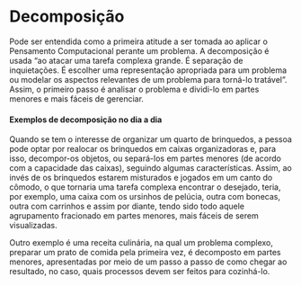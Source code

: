 # Decomposição

Pode ser entendida como a primeira atitude a ser tomada ao aplicar o Pensamento Computacional perante um problema.
A decomposição é usada “ao atacar uma tarefa complexa grande. É separação de inquietações. É escolher uma representação apropriada para um problema ou modelar os aspectos relevantes de um problema para torná-lo tratável”.
Assim, o primeiro passo é analisar o problema e dividi-lo em partes menores e mais fáceis de gerenciar.



#### Exemplos de decomposição no dia a dia

Quando se tem o interesse de organizar um quarto de brinquedos, a pessoa pode optar por realocar os brinquedos em caixas organizadoras e, para isso, decompor-os objetos, ou separá-los em partes menores (de acordo com a capacidade das caixas), seguindo algumas características. Assim, ao invés de os brinquedos estarem misturados e jogados em um canto do cômodo, o que tornaria uma tarefa complexa encontrar o desejado, teria, por exemplo, uma caixa com os ursinhos de pelúcia, outra com bonecas, outra com carrinhos e assim por diante, tendo sido todo aquele agrupamento fracionado em partes menores, mais fáceis de serem visualizadas.

Outro exemplo é uma receita culinária, na qual um problema complexo, preparar um prato de comida pela primeira vez, é decomposto em partes menores, apresentadas por meio de um passo a passo de como chegar ao resultado, no caso, quais processos devem ser feitos para cozinhá-lo.